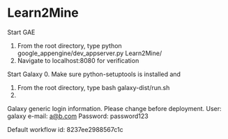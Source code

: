 Learn2Mine
==========

Start GAE
1. From the root directory, type python google_appengine/dev_appserver.py Learn2Mine/
2. Navigate to localhost:8080 for verification

Start Galaxy
0. Make sure python-setuptools is installed and 
1. From the root directory, type bash galaxy-dist/run.sh
2. 

Galaxy generic login information. Please change before deployment.
User: galaxy
e-mail: a@b.com
Password: password123

Default workflow id: 8237ee2988567c1c
